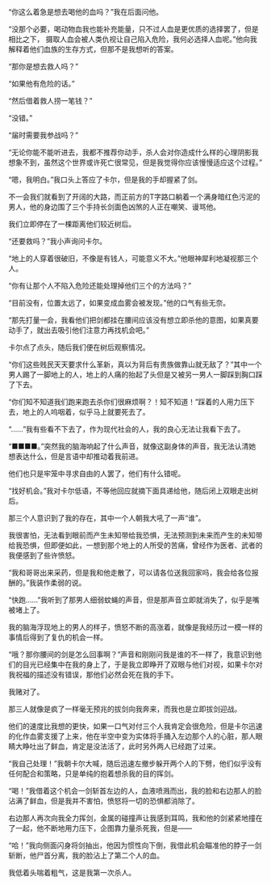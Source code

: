 “你这么着急是想去喝他的血吗？”我在后面问他。

“没那个必要，喝动物血我也能补充能量，只不过人血是更优质的选择罢了，但是相比之下， 摄取人血会被人类仇视让自己陷入危险，我何必选择人血呢。”他向我解释着他们血族的生存方式，但那不是我想听的答案。

“那你是想去救人吗？”

“如果他有危险的话。”

“然后借着救人捞一笔钱？”

“没错。”

“届时需要我参战吗？”

“无论你能不能听进去，我都不推荐你动手，杀人会对你造成什么样的心理阴影我想象不到，虽然这个世界或许死亡很常见，但是我觉得你应该慢慢适应这个过程。”

“嗯，我明白。”我口头上答应了卡尔，但是我的手却握紧了剑。

不一会我们就看到了开阔的大路，而正前方的T字路口躺着一个满身暗红色污泥的男人，他的身边围了三个手持长剑面色凶煞的人正在嘲笑、谩骂他。

我们立即停在了一棵距离他们较近树后。

“还要救吗？”我小声询问卡尔。

“地上的人穿着很破旧，不像是有钱人，可能意义不大。”他眼神犀利地凝视那三个人。

“你有让那个人不陷入危险还能处理掉他们三个的方法吗？”

“目前没有，位置太远了，如果变成血雾会被发现。”他的口气有些无奈。

“那先打量一会，我看他们把剑都挂在腰间应该没有想立即杀他的意图，如果真要动手了，就出去吸引他们注意力再找机会吧。”

卡尔点了点头，随后我们便在树后观察情况。

“你们这些贱民天天要求什么革新，真以为背后有贵族做靠山就无敌了？”其中一个男人踢了一脚地上的人，地上的人痛的抬起了头但是又被另一男人一脚踩到胸口踩了下去。

“你们知不知道我们跑来跑去杀你们很麻烦啊？！知不知道！”踩着的人用力压下去，地上的人呜咽着，似乎马上就要死去了。

“……”我有些看不下去了，作为现代社会的人，我的良心无法让我看下去了。

“■■■■。”突然我的脑海响起了什么声音，就像这副身体的声音，我无法认清她想表达什么，但是言语中却推动着我前进。

他们也只是牢笼中寻求自由的人罢了，他们有什么错呢。

“找好机会。”我对卡尔低语，不等他回应就摘下面具递给他，随后闭上双眼走出树后。

那三个人意识到了我的存在，其中一个人朝我大吼了一声“谁”。

我很害怕，无法看到眼前而产生未知带给我恐惧，无法预测到未来而产生的未知带给我恐惧，但即便如此，一想到那个地上的人所受的苦痛，曾经作为医者、武者的我便感到了些许愤怒。

“我和哥哥出来采药，但是我和他走散了，可以请各位送我回家吗，我会给各位报酬的。”我装作柔弱的说。

“快跑……”我听到了那男人细弱蚊蝇的声音，但是那声音立即就消失了，似乎是嘴被堵上了。

我的脑海浮现地上的男人的样子，愤怒不断的高涨着，就像是我经历过一模一样的事情后得到了复仇的机会一样。

“哦？那你腰间的剑是怎么回事啊？”声音和刚刚问我是谁的不一样了，我意识到他们的目光已经集中在我的身上了，于是我立即睁开了双眼与他们对视，如果卡尔对我祝福的描述没有错误，那他们必然会死在我的手下。

我赌对了。

那三人就像是疯了一样毫无预兆的拔剑向我奔来，而我也是立即拔剑迎战。

他们的速度比我想的更快，如果一口气对付三个人我肯定会很危险，但是卡尔迅速的化作血雾支援了上来，他在半空中变为实体将手捅入左边那个人的心脏，那人眼睛大睁吐出了鲜血，肯定是没法活了，此时另外两人已经跑了过来。

“我自己处理！”我朝卡尔大喊，随后迅速左撤步躲开两个人的下劈，他们似乎没有任何配合和策略，只是单纯的抱着想杀我的目的挥剑。

“喝！”我借着这个机会一剑斩首左边的人，血液喷溅而出，我的脸和右边那人的脸沾满了鲜血，但是我并不害怕，愤怒将一切的恐惧都消除了。

右边那人再次向我全力挥剑，金属的碰撞声让我感到耳鸣，我和他的剑紧紧地撞在了一起，他不断地用力压下，企图靠力量杀死我，但是——

“哈！”我向侧面闪身将剑抽出，他因为惯性向下倒，我借此机会瞄准他的脖子一剑斩断，他尸首分离，我的脸沾上了第二个人的血。

我低着头喘着粗气，这是我第一次杀人。

